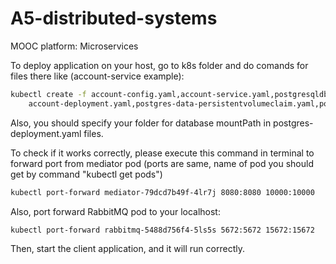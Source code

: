# A5-distributed-systems

MOOC platform: Microservices 

To deploy application on your host, go to k8s folder and do comands for files there like (account-service example):
```bash
kubectl create -f account-config.yaml,account-service.yaml,postgresqldb-deployment.yaml, \
    account-deployment.yaml,postgres-data-persistentvolumeclaim.yaml,postgresqldb-service.yaml
```
Also, you should specify your folder for database mountPath in postgres-deployment.yaml files.

To check if it works correctly, please execute this command in terminal to forward port from mediator pod 
(ports are same, name of pod you should get by command "kubectl get pods")
```bash
kubectl port-forward mediator-79dcd7b49f-4lr7j 8080:8080 10000:10000
```
Also, port forward RabbitMQ pod to your localhost:
```bash
kubectl port-forward rabbitmq-5488d756f4-5ls5s 5672:5672 15672:15672 
```
Then, start the client application, and it will run correctly.
